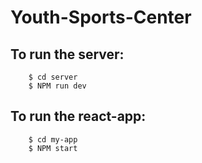 # Youth-Sports-Center

## To run the server:
        
        $ cd server
        $ NPM run dev

## To run the react-app:
        
        $ cd my-app
        $ NPM start
